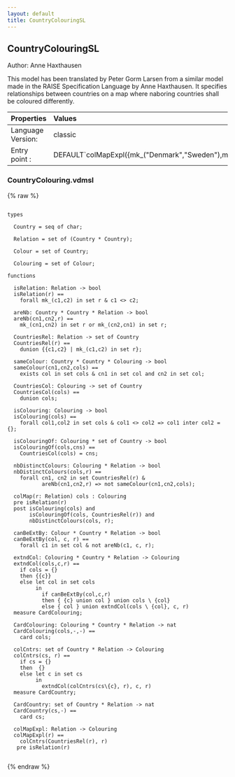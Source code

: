 ```yaml
---
layout: default
title: CountryColouringSL
---
```


## CountryColouringSL
Author: Anne Haxthausen


This model has been translated by Peter Gorm Larsen from a similar
model made in the RAISE Specification Language by Anne Haxthausen. It
specifies relationships between countries on a map where naboring
countries shall be coloured differently.


| Properties | Values          |
| :------------ | :---------- |
|Language Version:| classic|
|Entry point     :| DEFAULT`colMapExpl({mk_("Denmark","Sweden"),mk_("Denmark","Germany"),mk_("Germany","Poland")})|


### CountryColouring.vdmsl

{% raw %}
~~~vdm
              
types

  Country = seq of char;

  Relation = set of (Country * Country);

  Colour = set of Country;

  Colouring = set of Colour;

functions

  isRelation: Relation -> bool
  isRelation(r) ==
    forall mk_(c1,c2) in set r & c1 <> c2;

  areNb: Country * Country * Relation -> bool
  areNb(cn1,cn2,r) ==
    mk_(cn1,cn2) in set r or mk_(cn2,cn1) in set r;

  CountriesRel: Relation -> set of Country
  CountriesRel(r) ==
    dunion {{c1,c2} | mk_(c1,c2) in set r};

  sameColour: Country * Country * Colouring -> bool
  sameColour(cn1,cn2,cols) ==
    exists col in set cols & cn1 in set col and cn2 in set col;

  CountriesCol: Colouring -> set of Country
  CountriesCol(cols) ==
    dunion cols;

  isColouring: Colouring -> bool
  isColouring(cols) ==
    forall col1,col2 in set cols & col1 <> col2 => col1 inter col2 = {};

  isColouringOf: Colouring * set of Country -> bool
  isColouringOf(cols,cns) ==
    CountriesCol(cols) = cns;

  nbDistinctColours: Colouring * Relation -> bool
  nbDistinctColours(cols,r) ==
    forall cn1, cn2 in set CountriesRel(r) &
           areNb(cn1,cn2,r) => not sameColour(cn1,cn2,cols);

  colMap(r: Relation) cols : Colouring 
  pre isRelation(r)
  post isColouring(cols) and
       isColouringOf(cols, CountriesRel(r)) and
       nbDistinctColours(cols, r);

  canBeExtBy: Colour * Country * Relation -> bool 
  canBeExtBy(col, c, r) ==
    forall c1 in set col & not areNb(c1, c, r);

  extndCol: Colouring * Country * Relation -> Colouring
  extndCol(cols,c,r) ==
    if cols = {} 
    then {{c}}
    else let col in set cols 
         in
           if canBeExtBy(col,c,r)
           then { {c} union col } union cols \ {col}
           else { col } union extndCol(cols \ {col}, c, r)
  measure CardColouring;

  CardColouring: Colouring * Country * Relation -> nat
  CardColouring(cols,-,-) ==
    card cols;

  colCntrs: set of Country * Relation -> Colouring
  colCntrs(cs, r) ==
    if cs = {} 
    then  {}
    else let c in set cs 
         in 
           extndCol(colCntrs(cs\{c}, r), c, r)
  measure CardCountry;

  CardCountry: set of Country * Relation -> nat
  CardCountry(cs,-) ==
    card cs;

  colMapExpl: Relation -> Colouring
  colMapExpl(r) ==
    colCntrs(CountriesRel(r), r)
   pre isRelation(r)
            
~~~
{% endraw %}

